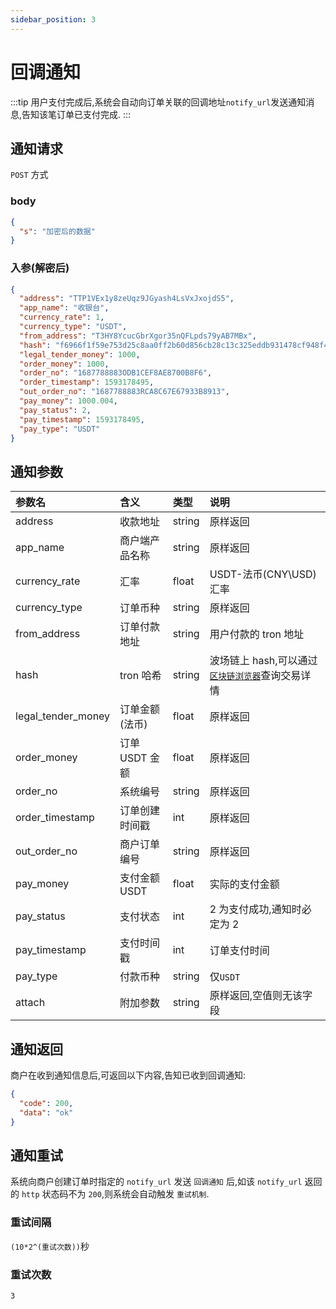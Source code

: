 ```yaml
---
sidebar_position: 3
---
```


# 回调通知

:::tip
用户支付完成后,系统会自动向订单关联的回调地址`notify_url`发送通知消息,告知该笔订单已支付完成.
:::

## 通知请求

`POST` 方式

### body

```json
{
  "s": "加密后的数据"
}
```

### 入参(解密后)

```json
{
  "address": "TTP1VEx1y8zeUqz9JGyash4LsVxJxojdS5",
  "app_name": "收银台",
  "currency_rate": 1,
  "currency_type": "USDT",
  "from_address": "T3HY8YcucGbrXgor35nQFLpds79yAB7MBx",
  "hash": "f6966f1f59e753d25c8aa0ff2b60d856cb28c13c325eddb931478cf948f462c0",
  "legal_tender_money": 1000,
  "order_money": 1000,
  "order_no": "1687788883ODB1CEF8AE8700B8F6",
  "order_timestamp": 1593178495,
  "out_order_no": "1687788883RCA8C67E67933B8913",
  "pay_money": 1000.004,
  "pay_status": 2,
  "pay_timestamp": 1593178495,
  "pay_type": "USDT"
}
```

## 通知参数

| 参数名             | 含义           | 类型   | 说明                                                                     |
| :----------------- | :------------- | :----- | :----------------------------------------------------------------------- |
| address            | 收款地址       | string | 原样返回                                                                 |
| app_name           | 商户端产品名称 | string | 原样返回                                                                 |
| currency_rate      | 汇率           | float  | USDT-法币(CNY\USD)汇率                                                   |
| currency_type      | 订单币种       | string | 原样返回                                                                 |
| from_address       | 订单付款地址   | string | 用户付款的 tron 地址                                                     |
| hash               | tron 哈希      | string | 波场链上 hash,可以通过[`区块链浏览器`](https://tronscan.org)查询交易详情 |
| legal_tender_money | 订单金额(法币) | float  | 原样返回                                                                 |
| order_money        | 订单 USDT 金额 | float  | 原样返回                                                                 |
| order_no           | 系统编号       | string | 原样返回                                                                 |
| order_timestamp    | 订单创建时间戳 | int    | 原样返回                                                                 |
| out_order_no       | 商户订单编号   | string | 原样返回                                                                 |
| pay_money          | 支付金额 USDT  | float  | 实际的支付金额                                                           |
| pay_status         | 支付状态       | int    | 2 为支付成功,通知时必定为 2                                              |
| pay_timestamp      | 支付时间戳     | int    | 订单支付时间                                                             |
| pay_type           | 付款币种       | string | 仅`USDT`                                                                 |
| attach             | 附加参数       | string | 原样返回,空值则无该字段                                                  |

## 通知返回

商户在收到通知信息后,可返回以下内容,告知已收到回调通知:

```json
{
  "code": 200,
  "data": "ok"
}
```

## 通知重试

系统向商户创建订单时指定的 `notify_url` 发送 `回调通知` 后,如该 `notify_url` 返回的 `http` 状态码不为 `200`,则系统会自动触发 `重试机制`.

### 重试间隔

`(10*2^(重试次数))`秒

### 重试次数

`3`
